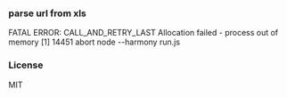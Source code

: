 ### parse url from xls

FATAL ERROR: CALL_AND_RETRY_LAST Allocation failed - process out of memory
[1]    14451 abort      node --harmony run.js

### License
MIT
